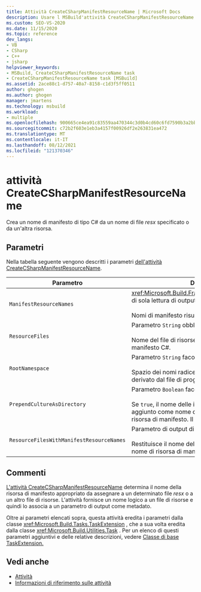 ```yaml
---
title: Attività CreateCSharpManifestResourceName | Microsoft Docs
description: Usare l MSBuild'attività CreateCSharpManifestResourceName per creare un nome di manifesto in stile C# da un nome di file resx specificato o da un'altra risorsa.
ms.custom: SEO-VS-2020
ms.date: 11/15/2020
ms.topic: reference
dev_langs:
- VB
- CSharp
- C++
- jsharp
helpviewer_keywords:
- MSBuild, CreateCSharpManifestResourceName task
- CreateCSharpManifestResourceName task [MSBuild]
ms.assetid: 2ace88c1-d757-40a7-8158-c1d3f5ff0511
author: ghogen
ms.author: ghogen
manager: jmartens
ms.technology: msbuild
ms.workload:
- multiple
ms.openlocfilehash: 900665ce4ea91c83559aa470344c3d0b4cd60c6fd7590b3a2bbc376f6f069940
ms.sourcegitcommit: c72b2f603e1eb3a4157f00926df2e263831ea472
ms.translationtype: MT
ms.contentlocale: it-IT
ms.lasthandoff: 08/12/2021
ms.locfileid: "121370346"
---
```

# <a name="createcsharpmanifestresourcename-task"></a>attività CreateCSharpManifestResourceName

Crea un nome di manifesto di tipo C# da un nome di file *resx* specificato o da un'altra risorsa.

## <a name="parameters"></a>Parametri

 Nella tabella seguente vengono descritti i parametri [dell'attività CreateCSharpManifestResourceName](../msbuild/createcsharpmanifestresourcename-task.md).

| Parametro | Descrizione |
| - | - |
| `ManifestResourceNames` | <xref:Microsoft.Build.Framework.ITaskItem>`[]`Parametro di sola lettura di output.<br /><br /> Nomi di manifesto risultanti. |
| `ResourceFiles` | Parametro `String` obbligatorio.<br /><br /> Nome del file di risorse da cui creare il nome di manifesto C#. |
| `RootNamespace` | Parametro `String` facoltativo.<br /><br /> Spazio dei nomi radice del file di risorse, in genere derivato dal file di progetto. Può essere `null`. |
| `PrependCultureAsDirectory` | Parametro `Boolean` facoltativo.<br /><br /> Se `true`, il nome delle impostazioni cultura viene aggiunto come nome di directory prima del nome di risorsa di manifesto. Il valore predefinito è `true`. |
| `ResourceFilesWithManifestResourceNames` | Parametro di output di sola lettura `String` facoltativo.<br /><br /> Restituisce il nome del file di risorse che include ora il nome di risorsa di manifesto. |

## <a name="remarks"></a>Commenti

 [L'attività CreateCSharpManifestResourceName](../msbuild/createcsharpmanifestresourcename-task.md) determina il nome della risorsa di manifesto appropriato da assegnare a un determinato file *resx* o a un altro file di risorse. L'attività fornisce un nome logico a un file di risorse e quindi lo associa a un parametro di output come metadato.

 Oltre ai parametri elencati sopra, questa attività eredita i parametri dalla classe <xref:Microsoft.Build.Tasks.TaskExtension> , che a sua volta eredita dalla classe <xref:Microsoft.Build.Utilities.Task> . Per un elenco di questi parametri aggiuntivi e delle relative descrizioni, vedere [Classe di base TaskExtension.](../msbuild/taskextension-base-class.md)

## <a name="see-also"></a>Vedi anche

- [Attività](../msbuild/msbuild-tasks.md)
- [Informazioni di riferimento sulle attività](../msbuild/msbuild-task-reference.md)
